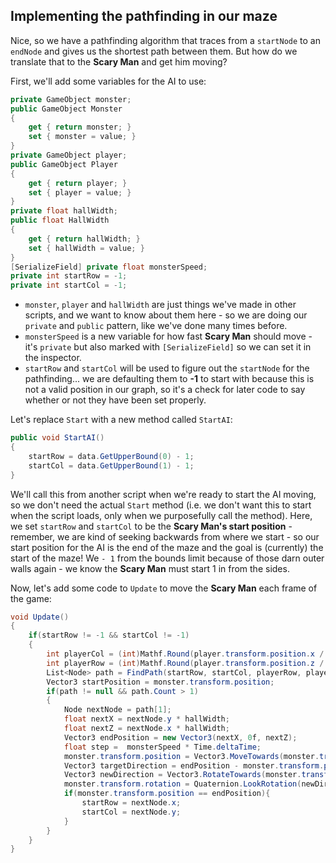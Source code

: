 ## Implementing the pathfinding in our maze

Nice, so we have a pathfinding algorithm that traces from a `startNode` to an `endNode` and gives us the shortest path between them. But how do we translate that to the **Scary Man** and get him moving?

First, we'll add some variables for the AI to use:

```csharp
private GameObject monster;
public GameObject Monster 
{
    get { return monster; }
    set { monster = value; }       
}
private GameObject player;
public GameObject Player
{
    get { return player; }
    set { player = value; } 
}
private float hallWidth;
public float HallWidth 
{
    get { return hallWidth; }
    set { hallWidth = value; }
}
[SerializeField] private float monsterSpeed;
private int startRow = -1;
private int startCol = -1;
```

- `monster`, `player` and `hallWidth` are just things we've made in other scripts, and we want to know about them here - so we are doing our `private` and `public` pattern, like we've done many times before.
- `monsterSpeed` is a new variable for how fast **Scary Man** should move - it's `private` but also marked with `[SerializeField]` so we can set it in the inspector.
- `startRow` and `startCol` will be used to figure out the `startNode` for the pathfinding... we are defaulting them to **-1** to start with because this is not a valid position in our graph, so it's a check for later code to say whether or not they have been set properly.

Let's replace `Start` with a new method called `StartAI`:

```csharp
public void StartAI()
{
    startRow = data.GetUpperBound(0) - 1;
    startCol = data.GetUpperBound(1) - 1;            
}
```

We'll call this from another script when we're ready to start the AI moving, so we don't need the actual `Start` method (i.e. we don't want this to start when the script loads, only when we purposefully call the method). Here, we set `startRow` and `startCol` to be the **Scary Man's start position** - remember, we are kind of seeking backwards from where we start - so our start position for the AI is the end of the maze and the goal is (currently) the start of the maze! We `- 1` from the bounds limit because of those darn outer walls again - we know the **Scary Man** must start 1 in from the sides.

Now, let's add some code to `Update` to move the **Scary Man** each frame of the game:

```csharp
void Update()
{
    if(startRow != -1 && startCol != -1)
    {            
        int playerCol = (int)Mathf.Round(player.transform.position.x / hallWidth);
        int playerRow = (int)Mathf.Round(player.transform.position.z / hallWidth);
        List<Node> path = FindPath(startRow, startCol, playerRow, playerCol);
        Vector3 startPosition = monster.transform.position;            
        if(path != null && path.Count > 1)
        {
            Node nextNode = path[1];
            float nextX = nextNode.y * hallWidth;
            float nextZ = nextNode.x * hallWidth;
            Vector3 endPosition = new Vector3(nextX, 0f, nextZ);
            float step =  monsterSpeed * Time.deltaTime;
            monster.transform.position = Vector3.MoveTowards(monster.transform.position, endPosition, step);
            Vector3 targetDirection = endPosition - monster.transform.position;
            Vector3 newDirection = Vector3.RotateTowards(monster.transform.forward, targetDirection, step, 0.0f);
            monster.transform.rotation = Quaternion.LookRotation(newDirection);
            if(monster.transform.position == endPosition){
                startRow = nextNode.x;
                startCol = nextNode.y;
            }
        }
    }
}
```

